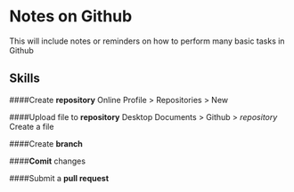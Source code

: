 # Notes on Github

This will include notes or reminders on how to perform many basic tasks in Github

## Skills

####Create **repository**
Online
Profile > Repositories > New

####Upload file to **repository**
Desktop
Documents > Github > *repository* 
Create a file

####Create **branch**

####**Comit** changes

####Submit a **pull request**

